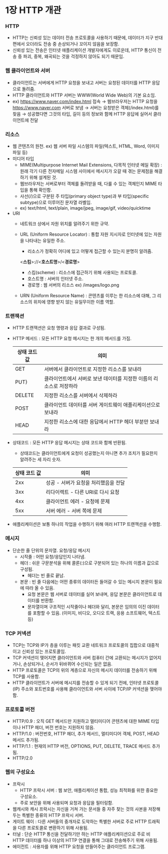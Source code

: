 # 1장 HTTP 개관

### HTTP

- HTTP는 신뢰성 있는 데이터 전송 프로토콜을 사용하기 때문에, 데이터가 지구 반대편에서 오더라도 전송 중 손상되거나 꼬이지 않음을 보장함.
- 신뢰성 있는 전송은 인터넷 애플리케이션 개발자에게도 이로운데, HTTP 통신이 전송 중 파괴, 중복, 왜곡되는 것을 걱정하지 않아도 되기 때문임.

### 웹 클라이언트와 서버

- 클라이언트는 서버에게 HTTP 요청을 보내고 서버는 요청된 데이터를 HTTP 응답으로 돌려줌.
- HTTP 클라이언트와 HTTP 서버는 WWW(World Wide Web)의 기본 요소임.
- ex) https://www.naver.com/index.html  접속 → 웹브라우저는 HTTP 요청을 https://www.naver.com 서버로 보냄 → 서버는 요청받은 객체(/index.html)를 찾음 → 성공했다면 그것의 타입, 길이 등의 정보와 함께 HTTP 응답에 실어서 클라이언트에 전달

### 리소스

- 웹 콘텐츠의 원천. ex) 웹 서버 파일 시스템의 파일(텍스트, HTML, Word, 이미지 파일 등)
- 미디어 타입
    - MIME(Multipurpose Internet Mail Extensions, 다목적 인터넷 메일 확장) : 원래 각기 다른 전자메일 시스템 사이에서 메시지가 오갈 때 겪는 문제점을 해결하기 위해 설계된 것.
    - 웹브라우저는 서버로부터 객체를 돌려받을 때, 다룰 수 있는 객체인지 MIME 타입을 통해 확인함.
    - 사선(/)으로 구분된 주 타입(primary object type)과 부 타입(specific subtype)으로 이루어진 문자열 라벨임.
    - ex) text/html, text/plain, image/jpeg, image/gif, video/quicktime
- URI
    - 네트워크 상에서 자원 위치를 알려주기 위한 규약.
    - URL (Uniform Resource Locator) : 통합 자원 지시자로 인터넷에 있는 자원을 나타내는 유일한 주소.
        - 리소스가 정확히 어디에 있고 어떻게 접근할 수 있는지 분명히 알려줌.

        <**스킴**>://<**호스트명**>/<**경로명**>

        - 스킴(scheme) : 리소스에 접근하기 위해 사용되는 프로토콜.
        - 호스트명 : 서버의 인터넷 주소.
        - 경로명 : 웹 서버의 리소스 ex) /images/logo.png
    - URN (Uniform Resource Name) : 콘텐츠를 이루는 한 리소스에 대해, 그 리소스의 위치에 영향 받지 않는 유일무이한 이름 역할.

### 트랜잭션

- HTTP 트랜잭션은 요청 명령과 응답 결과로 구성됨.
- HTTP 메서드 : 모든 HTTP 요청 메시지는 한 개의 메서드를 가짐.

    |상태 코드 값|의미|
    |-----|----------------------|
    |GET|서버에서 클라이언트로 지정한 리소스를 보내라|
    |PUT}|클라이언트에서 서버로 보낸 데이터를 지정한 이름의 리소스로 저장하라|
    |DELETE|지정한 리소스를 서버에서 삭제하라|
    |POST|클라이언트 데이터를 서버 게이트웨이 애플리케이션으로 보내라|
    |HEAD|지정한 리소스에 대한 응답에서 HTTP 헤더 부분만 보내라|

- 상태코드 : 모든 HTTP 응답 메시지는 상태 코드와 함께 반환됨.
    - 상태코드는 클라이언트에게 요청이 성공했는지 아니면 추가 조치가 필요한지 알려주는 세 자리 숫자.

    |상태 코드 값|의미|
    |-----|----------------------|
    |2xx|성공 - 서버가 요청을 처리했음을 전달|
    |3xx|리다이렉트 - 다른 URI로 다시 요청|
    |4xx|클라이언트 에러 - 요청에 문제|
    |5xx|서버 에러 - 서버 쪽에 문제|

- 애플리케이션은 보통 하나의 작업을 수행하기 위해 여러 HTTP 트랜잭션을 수행함.

### 메시지

- 단순한 줄 단위의 문자열. 요청/응답 메시지
    - 시작줄 : 어떤 요청/응답인지 나타냄.
    - 헤더 : 쉬운 구문분석을 위해 콜론(:)으로 구분되어 있는 하나의 이름과 값으로 구성됨.
        - 헤더는 빈 줄로 끝남.
    - 본문 : 빈 줄 다음에는 어떤 종류의 데이터든 들어갈 수 있는 메시지 본문이 필요에 따라 올 수 있음.
        - 요청 본문은 웹 서버로 데이터를 실어 보내며, 응답 본문은 클라이언트로 데이터를 반환함.
        - 문자열이며 구조적인 시작줄이나 헤더와 달리, 본문은 임의의 이진 데이터를 포함할 수 있음. (이미지, 비디오, 오디오 트랙, 응용 소프트웨어, 텍스트 등)

### TCP 커넥션

- TCP는 TCP와 IP가 층을 이루는 패킷 교환 네트워크 프로토콜의 집합으로 대중적이고 신뢰성 있는 프로토콜임.
- TCP 커넥션이 맺어지면 클라이언트와 서버 컴퓨터 간에 교환되는 메시지가 없어지거나, 손상되거나, 순서가 뒤바뀌어 수신되는 일은 없음.
- HTTP 프로토콜은 TCP의 위의 계층으로 자신의 메시지 데이터를 전송하기 위해 TCP를 사용함.
- HTTP 클라이언트가 서버에 메시지를 전송할 수 있게 되기 전에, 인터넷 프로토콜(IP) 주소와 포트번호를 사용해 클라이언트와 서버 사이에 TCP/IP 커넥션을 맺어야 함.

### 프로토콜 버전

- HTTP/0.9 : 오직 GET 메서드만 지원하고 멀티미디어 콘텐츠에 대한 MIME 타입이나 HTTP 헤더, 버전 번호는 지원하지 않음.
- HTTP/1.0 : 버전번호, HTTP 헤더, 추가 메서드, 멀티미디어 객체, POST, HEAD 메서드 추가됨.
- HTTP/1.1 : 현재의 HTTP 버전, OPTIONS, PUT, DELETE, TRACE 메서드 추가됨.
- HTTP/2.0

### 웹의 구성요소

- 프락시
    - HTTP 프락시 서버 : 웹 보안, 애플리케이션 통합, 성능 최적화를 위한 중요한 구성요소.
    - 주로 보안을 위해 사용되며 요청과 응답을 필터링함.
- 웹캐시와 캐시 프락시는 자신을 거쳐 가는 문서들 중 자주 찾는 것의 사본을 저장해두는 특별한 종류의 HTTP 프락시 서버.
- 게이트 웨이 : 다른 서버들의 중개자로 도악하는 특별한 서버로 주로 HTTP 트래픽을 다른 프로토콜로 변환하기 위해 사용됨.
- 터널 : 단순 HTTP 통신을 전달하기만 하는 HTTP 애플리케이션으로 주로 비 HTTP 데이터를 하나 이상의 HTTP 연결을 통해 그대로 전송해주기 위해 사용됨.
- 에이전트 : 사용자를 위해 HTTP 요청을 만들어주는 클라이언트 프로그램.